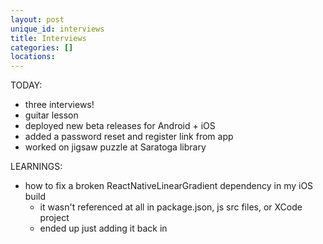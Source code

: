 ```yaml
---
layout: post
unique_id: interviews
title: Interviews
categories: []
locations: 
---
```


TODAY:
* three interviews!
* guitar lesson
* deployed new beta releases for Android + iOS
* added a password reset and register link from app
* worked on jigsaw puzzle at Saratoga library

LEARNINGS:
* how to fix a broken ReactNativeLinearGradient dependency in my iOS build
  * it wasn't referenced at all in package.json, js src files, or XCode project
  * ended up just adding it back in
